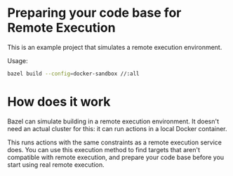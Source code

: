 # Preparing your code base for Remote Execution

This is an example project that simulates a remote execution environment.

Usage:

```sh
bazel build --config=docker-sandbox //:all
```

# How does it work

Bazel can simulate building in a remote execution environment. It doesn't need an actual cluster for
this: it can run actions in a local Docker container.

This runs actions with the same constraints as a remote execution service does. You can use this
execution method to find targets that aren't compatible with remote execution, and prepare your code
base before you start using real remote execution.

